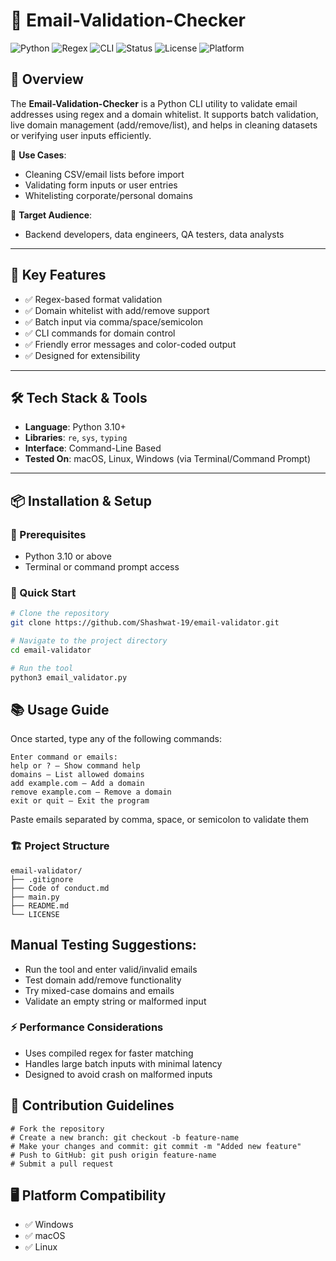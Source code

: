 # 📧 Email-Validation-Checker

![Python](https://img.shields.io/badge/Python-3.10+-blue?logo=python)
![Regex](https://img.shields.io/badge/Regex-Validated-critical?logo=regex)
![CLI](https://img.shields.io/badge/Interface-Command%20Line-lightgrey)
![Status](https://img.shields.io/badge/Status-Active-brightgreen)
![License](https://img.shields.io/badge/License-MIT-yellow.svg)
![Platform](https://img.shields.io/badge/Platform-Cross--Platform-blue)

## 🚀 Overview

The **Email-Validation-Checker** is a Python CLI utility to validate email addresses using regex and a domain whitelist. It supports batch validation, live domain management (add/remove/list), and helps in cleaning datasets or verifying user inputs efficiently.

🔹 **Use Cases**:
- Cleaning CSV/email lists before import  
- Validating form inputs or user entries  
- Whitelisting corporate/personal domains  

🔹 **Target Audience**:
- Backend developers, data engineers, QA testers, data analysts

---

## 🎯 Key Features

- ✅ Regex-based format validation  
- ✅ Domain whitelist with add/remove support  
- ✅ Batch input via comma/space/semicolon  
- ✅ CLI commands for domain control  
- ✅ Friendly error messages and color-coded output  
- ✅ Designed for extensibility  

---

## 🛠️ Tech Stack & Tools

- **Language**: Python 3.10+
- **Libraries**: `re`, `sys`, `typing`
- **Interface**: Command-Line Based
- **Tested On**: macOS, Linux, Windows (via Terminal/Command Prompt)

---

## 📦 Installation & Setup

### 🔧 Prerequisites

- Python 3.10 or above
- Terminal or command prompt access

### 🚀 Quick Start

```bash
# Clone the repository
git clone https://github.com/Shashwat-19/email-validator.git

# Navigate to the project directory
cd email-validator

# Run the tool
python3 email_validator.py
```
## 📚 Usage Guide

Once started, type any of the following commands:
```
Enter command or emails:
help or ? — Show command help
domains — List allowed domains
add example.com — Add a domain
remove example.com — Remove a domain
exit or quit — Exit the program
```
Paste emails separated by comma, space, or semicolon to validate them


### 🏗️ Project Structure
```
email-validator/
├── .gitignore
├── Code of conduct.md
├── main.py        
├── README.md                 
└── LICENSE                                
```
## Manual Testing Suggestions:

- Run the tool and enter valid/invalid emails
- Test domain add/remove functionality
- Try mixed-case domains and emails
- Validate an empty string or malformed input

### ⚡ Performance Considerations

- Uses compiled regex for faster matching
- Handles large batch inputs with minimal latency
- Designed to avoid crash on malformed inputs


## 🤝 Contribution Guidelines
```
# Fork the repository
# Create a new branch: git checkout -b feature-name
# Make your changes and commit: git commit -m "Added new feature"
# Push to GitHub: git push origin feature-name
# Submit a pull request
```

## 🖥️ Platform Compatibility

- ✅ Windows
- ✅ macOS
- ✅ Linux



